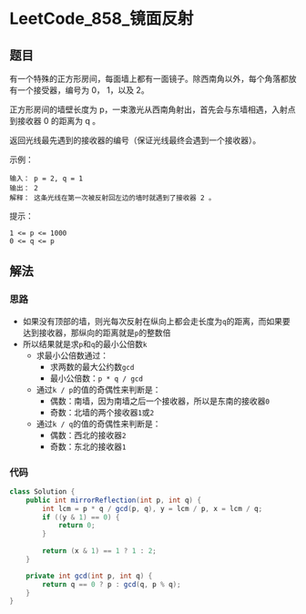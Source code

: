 # LeetCode_858_镜面反射
## 题目
有一个特殊的正方形房间，每面墙上都有一面镜子。除西南角以外，每个角落都放有一个接受器，编号为 0， 1，以及 2。

正方形房间的墙壁长度为 p，一束激光从西南角射出，首先会与东墙相遇，入射点到接收器 0 的距离为 q 。

返回光线最先遇到的接收器的编号（保证光线最终会遇到一个接收器）。

示例：
```
输入： p = 2, q = 1
输出： 2
解释： 这条光线在第一次被反射回左边的墙时就遇到了接收器 2 。
```
提示：
```
1 <= p <= 1000
0 <= q <= p
```
## 解法
### 思路
- 如果没有顶部的墙，则光每次反射在纵向上都会走长度为`q`的距离，而如果要达到接收器，那纵向的距离就是`p`的整数倍
- 所以结果就是求`p`和`q`的最小公倍数`k`
    - 求最小公倍数通过：
        - 求两数的最大公约数`gcd`
        - 最小公倍数：`p * q / gcd`
    - 通过`k / p`的值的奇偶性来判断是：
        - 偶数：南墙，因为南墙之后一个接收器，所以是东南的接收器`0`
        - 奇数：北墙的两个接收器`1`或`2`
    - 通过`k / q`的值的奇偶性来判断是：
        - 偶数：西北的接收器`2`
        - 奇数：东北的接收器`1`
### 代码
```java
class Solution {
    public int mirrorReflection(int p, int q) {
        int lcm = p * q / gcd(p, q), y = lcm / p, x = lcm / q;
        if ((y & 1) == 0) {
            return 0;
        }
        
        return (x & 1) == 1 ? 1 : 2;
    }

    private int gcd(int p, int q) {
        return q == 0 ? p : gcd(q, p % q);
    }
}
```